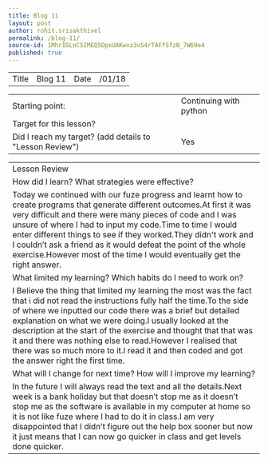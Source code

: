 ```yaml
---
title: Blog 11
layout: post
author: rohit.srisakthivel
permalink: /blog-11/
source-id: 1MhrIGLnC5IMEQ5DpxUAKwvz3uS4rTAFfSfzN_7W69e4
published: true
---
```

<table>
  <tr>
    <td>Title</td>
    <td>Blog 11</td>
    <td>Date</td>
    <td>/01/18</td>
  </tr>
</table>


<table>
  <tr>
    <td>Starting point:</td>
    <td>Continuing with python </td>
  </tr>
  <tr>
    <td>Target for this lesson?</td>
    <td></td>
  </tr>
  <tr>
    <td>Did I reach my target? 
(add details to "Lesson Review")</td>
    <td> Yes </td>
  </tr>
</table>


<table>
  <tr>
    <td>Lesson Review</td>
  </tr>
  <tr>
    <td>How did I learn? What strategies were effective? </td>
  </tr>
  <tr>
    <td>Today we continued with our fuze progress and learnt how to create programs that generate different outcomes.At first it was very difficult and there were many pieces of code and I was unsure of where I had to input my code.Time to time I would enter different things to see if they worked.They didn't work and I couldn’t ask a friend as it would defeat the point of the whole exercise.However most of the time I would eventually get the right answer.</td>
  </tr>
  <tr>
    <td>What limited my learning? Which habits do I need to work on? </td>
  </tr>
  <tr>
    <td>I Believe the thing that limited my learning the most was the fact that i did not read the instructions fully half the time.To the side of where we inputted our code there was a brief but detailed explanation on what we were doing.I usually looked at the description at the start of the exercise and thought that that was it and there was nothing else to read.However I realised that there was so much more to it.I read it and then coded and got the answer right the first time.</td>
  </tr>
  <tr>
    <td>What will I change for next time? How will I improve my learning?</td>
  </tr>
  <tr>
    <td>In the future I will always read the text and all the details.Next week is a bank holiday but that doesn’t stop me as it doesn’t stop me as the software is available in my computer at home so it is not like fuze where I had to do it in class.I am very disappointed that I didn’t figure out the help box sooner but now it just means that I can now go quicker in class and get levels done quicker.</td>
  </tr>
</table>


